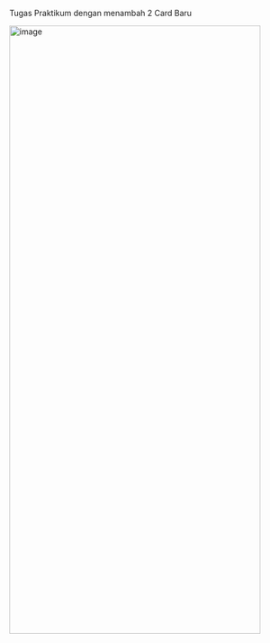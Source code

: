 Tugas Praktikum dengan menambah 2 Card Baru

<img width="446" height="1079" alt="image" src="https://github.com/user-attachments/assets/5893a0fd-ac2a-40ac-989f-4bea4871f42d" />
